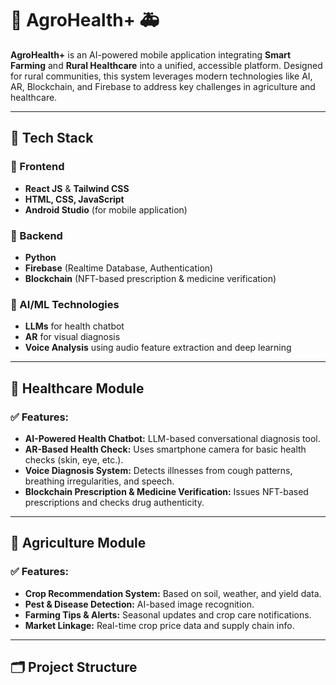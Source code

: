 # 🌾 AgroHealth+ 🚑

**AgroHealth+** is an AI-powered mobile application integrating **Smart Farming** and **Rural Healthcare** into a unified, accessible platform. Designed for rural communities, this system leverages modern technologies like AI, AR, Blockchain, and Firebase to address key challenges in agriculture and healthcare.

---

## 🔧 Tech Stack

### 🔹 Frontend
- **React JS** & **Tailwind CSS**
- **HTML, CSS, JavaScript**
- **Android Studio** (for mobile application)

### 🔹 Backend
- **Python**
- **Firebase** (Realtime Database, Authentication)
- **Blockchain** (NFT-based prescription & medicine verification)

### 🔹 AI/ML Technologies
- **LLMs** for health chatbot
- **AR** for visual diagnosis
- **Voice Analysis** using audio feature extraction and deep learning

---

## 🏥 Healthcare Module

### ✅ Features:
- **AI-Powered Health Chatbot:** LLM-based conversational diagnosis tool.
- **AR-Based Health Check:** Uses smartphone camera for basic health checks (skin, eye, etc.).
- **Voice Diagnosis System:** Detects illnesses from cough patterns, breathing irregularities, and speech.
- **Blockchain Prescription & Medicine Verification:** Issues NFT-based prescriptions and checks drug authenticity.

---

## 🌱 Agriculture Module

### ✅ Features:
- **Crop Recommendation System:** Based on soil, weather, and yield data.
- **Pest & Disease Detection:** AI-based image recognition.
- **Farming Tips & Alerts:** Seasonal updates and crop care notifications.
- **Market Linkage:** Real-time crop price data and supply chain info.

---

## 🗂 Project Structure

